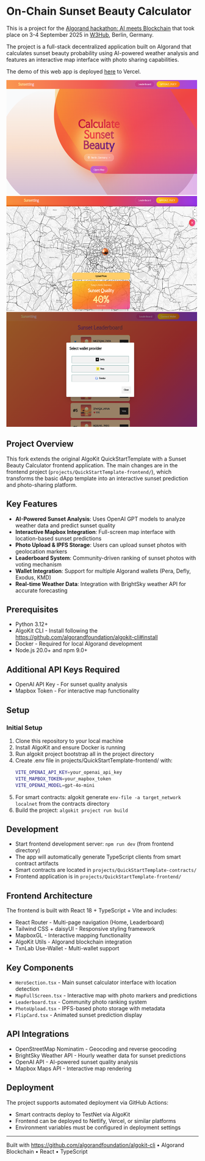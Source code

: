 # On-Chain Sunset Beauty Calculator

This is a project for the [Algorand hackathon: AI meets Blockchain](https://luma.com/be27ik5w?tk=68T2qF) that took place on 3-4 September 2025 in [W3Hub](https://w3hub.berlin/), Berlin, Germany.

The project is a full-stack decentralized application built on Algorand that calculates sunset beauty probability using AI-powered weather analysis and features an interactive map interface with photo sharing capabilities.

The demo of this web app is deployed [here](https://sunsetting.vercel.app/) to Vercel.

<img src="startscreen.png" alt="Start Screen" width="500" height="300">
<img src="mapscreen.png" alt="Map Screen" width="500" height="300">
<img src="votingscreen.png" alt="Voting Screen" width="500" height="300">

## Project Overview

This fork extends the original AlgoKit QuickStartTemplate with a Sunset Beauty Calculator frontend application. The main changes are in the frontend project (`projects/QuickStartTemplate-frontend/`), which transforms the basic dApp template into an interactive sunset prediction and photo-sharing platform.

## Key Features

- **AI-Powered Sunset Analysis**: Uses OpenAI GPT models to analyze weather data and predict sunset quality
- **Interactive Mapbox Integration**: Full-screen map interface with location-based sunset predictions
- **Photo Upload & IPFS Storage**: Users can upload sunset photos with geolocation markers
- **Leaderboard System**: Community-driven ranking of sunset photos with voting mechanism
- **Wallet Integration**: Support for multiple Algorand wallets (Pera, Defly, Exodus, KMD)
- **Real-time Weather Data**: Integration with BrightSky weather API for accurate forecasting

## Prerequisites

- Python 3.12+
- AlgoKit CLI - Install following the https://github.com/algorandfoundation/algokit-cli#install
- Docker - Required for local Algorand development
- Node.js 20.0+ and npm 9.0+

## Additional API Keys Required

- OpenAI API Key - For sunset quality analysis
- Mapbox Token - For interactive map functionality

## Setup

### Initial Setup

1. Clone this repository to your local machine
2. Install AlgoKit and ensure Docker is running
3. Run algokit project bootstrap all in the project directory
4. Create .env file in projects/QuickStartTemplate-frontend/ with:
   ```bash
   VITE_OPENAI_API_KEY=your_openai_api_key
   VITE_MAPBOX_TOKEN=your_mapbox_token
   VITE_OPENAI_MODEL=gpt-4o-mini
   ```
5. For smart contracts: algokit generate `env-file -a target_network localnet` from the contracts directory
6. Build the project: `algokit project run build`

## Development

- Start frontend development server: `npm run dev` (from frontend directory)
- The app will automatically generate TypeScript clients from smart contract artifacts
- Smart contracts are located in `projects/QuickStartTemplate-contracts/`
- Frontend application is in `projects/QuickStartTemplate-frontend/`

## Frontend Architecture

The frontend is built with React 18 + TypeScript + Vite and includes:

- React Router - Multi-page navigation (Home, Leaderboard)
- Tailwind CSS + daisyUI - Responsive styling framework
- MapboxGL - Interactive mapping functionality
- AlgoKit Utils - Algorand blockchain integration
- TxnLab Use-Wallet - Multi-wallet support

## Key Components

- `HeroSection.tsx` - Main sunset calculator interface with location detection
- `MapFullScreen.tsx` - Interactive map with photo markers and predictions
- `Leaderboard.tsx` - Community photo ranking system
- `PhotoUpload.tsx` - IPFS-based photo storage with metadata
- `FlipCard.tsx` - Animated sunset prediction display

## API Integrations

- OpenStreetMap Nominatim - Geocoding and reverse geocoding
- BrightSky Weather API - Hourly weather data for sunset predictions
- OpenAI API - AI-powered sunset quality analysis
- Mapbox Maps API - Interactive map rendering

## Deployment

The project supports automated deployment via GitHub Actions:

- Smart contracts deploy to TestNet via AlgoKit
- Frontend can be deployed to Netlify, Vercel, or similar platforms
- Environment variables must be configured in deployment settings

---

Built with https://github.com/algorandfoundation/algokit-cli • Algorand Blockchain • React • TypeScript
